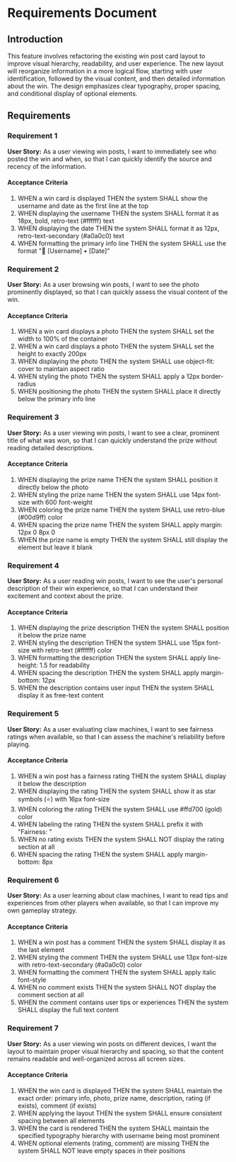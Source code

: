 # Requirements Document

## Introduction

This feature involves refactoring the existing win post card layout to improve visual hierarchy, readability, and user experience. The new layout will reorganize information in a more logical flow, starting with user identification, followed by the visual content, and then detailed information about the win. The design emphasizes clear typography, proper spacing, and conditional display of optional elements.

## Requirements

### Requirement 1

**User Story:** As a user viewing win posts, I want to immediately see who posted the win and when, so that I can quickly identify the source and recency of the information.

#### Acceptance Criteria

1. WHEN a win card is displayed THEN the system SHALL show the username and date as the first line at the top
2. WHEN displaying the username THEN the system SHALL format it as 18px, bold, retro-text (#ffffff) text
3. WHEN displaying the date THEN the system SHALL format it as 12px, retro-text-secondary (#a0a0c0) text
4. WHEN formatting the primary info line THEN the system SHALL use the format "👤 [Username] • [Date]"

### Requirement 2

**User Story:** As a user browsing win posts, I want to see the photo prominently displayed, so that I can quickly assess the visual content of the win.

#### Acceptance Criteria

1. WHEN a win card displays a photo THEN the system SHALL set the width to 100% of the container
2. WHEN a win card displays a photo THEN the system SHALL set the height to exactly 200px
3. WHEN displaying the photo THEN the system SHALL use object-fit: cover to maintain aspect ratio
4. WHEN styling the photo THEN the system SHALL apply a 12px border-radius
5. WHEN positioning the photo THEN the system SHALL place it directly below the primary info line

### Requirement 3

**User Story:** As a user viewing win posts, I want to see a clear, prominent title of what was won, so that I can quickly understand the prize without reading detailed descriptions.

#### Acceptance Criteria

1. WHEN displaying the prize name THEN the system SHALL position it directly below the photo
2. WHEN styling the prize name THEN the system SHALL use 14px font-size with 600 font-weight
3. WHEN coloring the prize name THEN the system SHALL use retro-blue (#00d9ff) color
4. WHEN spacing the prize name THEN the system SHALL apply margin: 12px 0 8px 0
5. WHEN the prize name is empty THEN the system SHALL still display the element but leave it blank

### Requirement 4

**User Story:** As a user reading win posts, I want to see the user's personal description of their win experience, so that I can understand their excitement and context about the prize.

#### Acceptance Criteria

1. WHEN displaying the prize description THEN the system SHALL position it below the prize name
2. WHEN styling the description THEN the system SHALL use 15px font-size with retro-text (#ffffff) color
3. WHEN formatting the description THEN the system SHALL apply line-height: 1.5 for readability
4. WHEN spacing the description THEN the system SHALL apply margin-bottom: 12px
5. WHEN the description contains user input THEN the system SHALL display it as free-text content

### Requirement 5

**User Story:** As a user evaluating claw machines, I want to see fairness ratings when available, so that I can assess the machine's reliability before playing.

#### Acceptance Criteria

1. WHEN a win post has a fairness rating THEN the system SHALL display it below the description
2. WHEN displaying the rating THEN the system SHALL show it as star symbols (⭐) with 16px font-size
3. WHEN coloring the rating THEN the system SHALL use #ffd700 (gold) color
4. WHEN labeling the rating THEN the system SHALL prefix it with "Fairness: "
5. WHEN no rating exists THEN the system SHALL NOT display the rating section at all
6. WHEN spacing the rating THEN the system SHALL apply margin-bottom: 8px

### Requirement 6

**User Story:** As a user learning about claw machines, I want to read tips and experiences from other players when available, so that I can improve my own gameplay strategy.

#### Acceptance Criteria

1. WHEN a win post has a comment THEN the system SHALL display it as the last element
2. WHEN styling the comment THEN the system SHALL use 13px font-size with retro-text-secondary (#a0a0c0) color
3. WHEN formatting the comment THEN the system SHALL apply italic font-style
4. WHEN no comment exists THEN the system SHALL NOT display the comment section at all
5. WHEN the comment contains user tips or experiences THEN the system SHALL display the full text content

### Requirement 7

**User Story:** As a user viewing win posts on different devices, I want the layout to maintain proper visual hierarchy and spacing, so that the content remains readable and well-organized across all screen sizes.

#### Acceptance Criteria

1. WHEN the win card is displayed THEN the system SHALL maintain the exact order: primary info, photo, prize name, description, rating (if exists), comment (if exists)
2. WHEN applying the layout THEN the system SHALL ensure consistent spacing between all elements
3. WHEN the card is rendered THEN the system SHALL maintain the specified typography hierarchy with username being most prominent
4. WHEN optional elements (rating, comment) are missing THEN the system SHALL NOT leave empty spaces in their positions